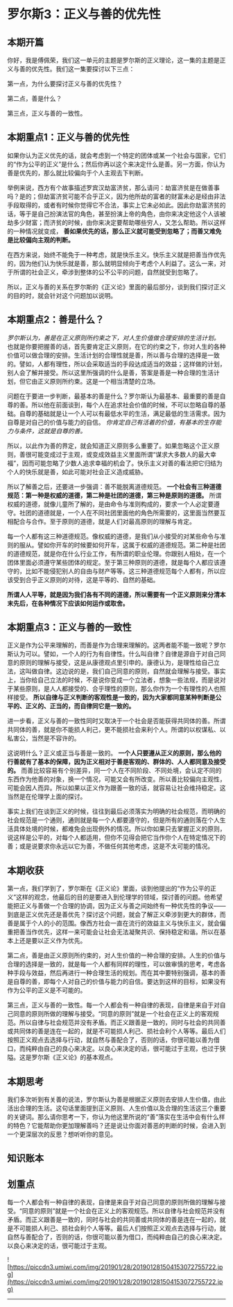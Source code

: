 # 罗尔斯3：正义与善的优先性

## 本期开篇

你好，我是傅佩荣，我们这一单元的主题是罗尔斯的正义理论，这一集的主题是正义与善的优先性。我们这一集要探讨以下三点：

第一点，为什么要探讨正义与善的优先性？

第二点，善是什么？

第三点，正义与善的一致性。

## 本期重点1：正义与善的优先性

如果你认为正义优先的话，就会考虑到一个特定的团体或某一个社会与国家，它们的“作为公平的正义”是什么；然后你再以这个来决定什么是善。另一方面，你认为善是优先的，那么就比较偏向于个人主观去下判断。

举例来说，西方有个故事描述罗宾汉劫富济贫，那么请问：劫富济贫是在做善事吗？是的；但劫富济贫可能不合乎正义，因为他所劫的富者的财富未必是经由非法手段取得的，或者有时候你觉得它不合法，事实上它未必如此。因此你劫富济贫的话，等于是自己扮演法官的角色，甚至扮演上帝的角色，由你来决定他这个人该被劫多少财富；而济贫的时候，由你来决定要帮助哪些穷人，又怎么帮助。所以这样的一种情况就变成， **善如果优先的话，那么正义就可能受到忽略了；而善又难免是比较偏向主观的判断。**

在西方来说，始终不能免于一种考虑，就是快乐主义。快乐主义就是把善当作优先的，因为他们认为快乐就是善，那么就明显倾向于考虑个人利益了。这么一来，对于所谓的社会正义，牵涉到整体的公不公平的问题，自然就受到忽略了。

所以，正义与善的关系在罗尔斯的《正义论》里面的最后部分，谈到我们探讨正义的目的时，就会针对这个问题加以说明。

## 本期重点2：善是什么？

 *罗尔斯认为，善是在正义原则所约束之下，对人生价值做合理安排的生活计划。* 也就是你要把握善的话，首先要肯定正义原则，在它的约束之下，你对人生的各种价值可以做合理的安排。生活计划的合理性就是善，所以善与合理的选择是一致的。譬如，人都有理性，所以会采取适当的手段达成适当的效益；这样做的计划，别人会了解并接受。所以这里所强调的什么是善，答案是善是一种合理的生活计划，但它由正义原则所约束。这是一个相当清楚的立场。

问题在于要进一步判断，最基本的善是什么？罗尔斯认为最基本、最重要的善是自尊的善。所以他在前面谈到，每个人在追求社会价值的时候，不可以忽略自尊的基础。自尊的基础就是让一个人可以有最低水平的生活，满足最低的生活需求。因为自尊是对自己的价值与能力的自信。 *你肯定自己有活着的价值，有基本的生存能力与条件，这就是自尊的善。*

所以，以此作为善的界定，就会知道正义原则多么重要了。如果忽略这个正义原则，善很可能变成过于主观，或变成效益主义里面所谓“谋求大多数人的最大幸福”，因而可能忽略了少数人追求幸福的机会了。快乐主义对善的看法把它归结为个人的快乐就是善，如此可能对社会正义造成威胁。

所以了解善之后，还要进一步强调：善不能脱离道德规范。 **一个社会有三种道德规范：第一种是权威的道德，第二种是社团的道德，第三种是原则的道德。** 所谓权威的道德，就像儿童所了解的，是由命令与准则构成的，要求一个人必定要遵守。社团的道德就是，一个人在不同社团里面他的角色所需要的，这里面当然要互相配合与合作。至于原则的道德，就是人们对最高原则的理解与肯定。

每一个人都有这三种道德规范。像权威的道德，是我们从小接受的对某些命令与准则的服从。譬如你开车的时候要如何开车，这属于权威的道德规范。第二种是社团的道德规范，就是你在什么行业工作，有所谓的职业伦理。你跟别人相处，在一个团体里面必须遵守某些团体的规定。至于第三种原则的道德，就是每个人都应该遵守的，比如不能侵犯别人的自由与财产等等。这三种道德规范每个人都有，所以应该受到合乎正义原则的对待，这是平等的、自然的基础。

 **所谓人人平等，就是因为我们各有不同的道德，所以需要有一个正义原则来分清本末先后，在各种情况下应该如何运作或取舍。**

## 本期重点3：正义与善的一致性

正义是作为公平来理解的，而善是作为合理来理解的。这两者能不能一致呢？罗尔斯认为可以。譬如，一个人的行为有自律性。什么叫自律？自律是源自于对自己同意的原则的理解与接受，这是从康德观点里引申的。康德认为，是理性给自己立法，这叫做自律。这边说的是，我们自己同意的原则，自然就会理解与接受。事实上，当你给自己立法的时候，不是说你变成一个立法者，想象一些法规，而是说对于某些原则，是人人都接受的、合乎理性的原则，那么你作为一个有理性的人也照样接受。 **所以自律与正义判断的客观性是一致的，因为大家都同意某种判断是公平的、正义的、正当的，而自律同它是一致的。**

进一步看，正义与善的一致性同时又取决于一个社会是否能获得共同体的善。所谓共同体的善，就是你不能损人利己，更不能损社会来利个人。所谓的以权谋私、以私害公，当然是不容许的。

这说明什么？正义或正当与善是一致的。 **一个人只要遵从正义的原则，那么他的行善就有了基本的保障，因为正义相对于善是客观的、群体的、人人都同意及接受的。** 而善比较容易有个别差异，同一个人在不同阶段、不同处境，会认定不同的东西作为他善的对象，换一个情况，可能又会有所改变。所以善比较偏向主观性，可能会因人而异。所以如果以正义作为跟善一致的话，就容易让社会维持稳定。这当然是在伦理学上面的探讨。

事实上我们在谈到正义的时候，往往到最后必须落实为明确的社会规范，而明确的社会规范是一个通则，通则就是每一个人都要遵守的，但是所有的通则落在个人生活具体处境的时候，都难免会出现例外的情况。所以你如果只去掌握正义的原则，说这样是公平的，对每个人都适用，但你不见得会把它当作你个人在特定情况下的善；或是说要求你永远以它为善，不做任何其他考虑，这是不太可能的情况。

## 本期收获

第一点，我们学到了，罗尔斯在《正义论》里面，谈到他提出的“作为公平的正义”这样的观念，他最后的目的是要进入到伦理学的领域，探讨善的问题。他希望能把正义与善做一个合理的协调，因为正义与善之间始终有一种优先性的争议——到底是正义优先还是善优先？探讨这个问题，就会了解正义牵涉到更大的群体，而善是属于个人的小的范围。像西方社会一直在流行的效益主义与快乐主义，就会偏重把善当作优先，这样一来可能会让社会无法凝聚共识、保持稳定和谐。所以在基本上还是要以正义作为优先。

第二点，善是由正义原则所约束的，对人生价值的一种合理的安排。人生的价值与合理的选择是一致的，就是每一个人都有同样的理性，可以做审慎的思考，考虑各种手段与效益，然后再进行一种合理生活的规划。而在其中要特别强调，基本的善是自尊的善，即每个人对自己的价值与能力的自信。要达到这样的目标，如果没有作为公平的正义是不可能的。

第三点，正义与善的一致性。每一个人都会有一种自律的表现，自律是来自于对自己同意的原则所做的理解与接受。“同意的原则”就是一个社会在正义上的客观规范。所以自律与社会规范并没有矛盾。而正义跟善是一致的，同时与社会的共同善或共同体的善是连在一起的，就是不可能损人利己、损社会利个人等等。最后人们按照正义观点去选择与行动，就自然与善配合了，否则的话，你很可能以善为借口，而纯粹由自己的良心来决定。以良心来决定的话，很可能过于主观，也过于狭隘。这是罗尔斯《正义论》的基本观点。

## 本期思考

我们多次听到有关善的说法，罗尔斯认为善是根据正义原则去安排人生价值，由此活出合理的生活。这句话里面提到正义原则、人生价值以及合理的生活这三个重要的关键词。那么请你思考一下，你认为他这里所说的“善”落实在生活中会有什么样的特色？它能帮助你更加理解善吗？还是说让你面对善恶的判断的时候，会进入到一个更深层次的反思？想听听你的意见。

## 知识账本

## 划重点

每一个人都会有一种自律的表现，自律是来自于对自己同意的原则所做的理解与接受。“同意的原则”就是一个社会在正义上的客观规范。所以自律与社会规范并没有矛盾。而正义跟善是一致的，同时与社会的共同善或共同体的善是连在一起的，就是不可能损人利己、损社会利个人等等。最后人们按照正义观点去选择与行动，就自然与善配合了，否则的话，你很可能以善为借口，而纯粹由自己的良心来决定。以良心来决定的话，很可能过于主观。

![https://piccdn3.umiwi.com/img/201901/28/201901281504153072755722.jpg](https://piccdn3.umiwi.com/img/201901/28/201901281504153072755722.jpg)

---

